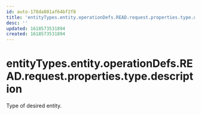 ```yaml
---
id: auto-178da801af64bf2f8
title: 'entityTypes.entity.operationDefs.READ.request.properties.type.description'
desc: ''
updated: 1618573531894
created: 1618573531894
---
```

# entityTypes.entity.operationDefs.READ.request.properties.type.description

Type of desired entity.